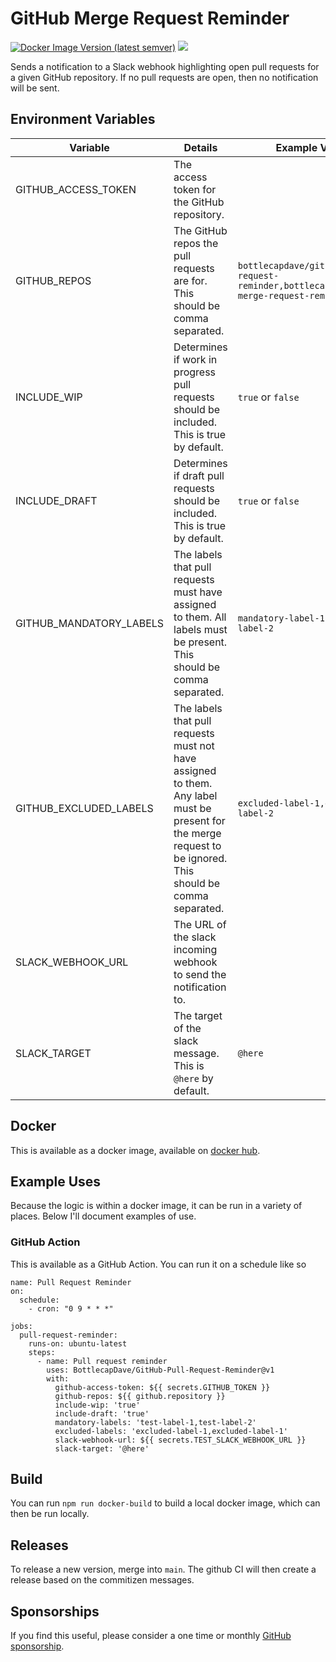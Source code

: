 # GitHub Merge Request Reminder

[![Docker Image Version (latest semver)](https://img.shields.io/docker/v/bottlecapdave/github-pull-request-reminder)](https://hub.docker.com/r/bottlecapdave/github-pull-request-reminder) [![](https://img.shields.io/static/v1?label=Sponsor&message=%E2%9D%A4&logo=GitHub&color=%23fe8e86)](https://github.com/sponsors/bottlecapdave)

Sends a notification to a Slack webhook highlighting open pull requests for a given GitHub repository. If no pull requests are open, then no notification will be sent.

## Environment Variables

| Variable             | Details                                                                           | Example Values |
| -------------------- | --------------------------------------------------------------------------------- | -------------- |
| GITHUB_ACCESS_TOKEN  | The access token for the GitHub repository. |                |
| GITHUB_REPOS   | The GitHub repos the pull requests are for. This should be comma separated. | `bottlecapdave/github-pull-request-reminder,bottlecapdave/gitlab-merge-request-reminder` |
| INCLUDE_WIP          | Determines if work in progress pull requests should be included. This is true by default.                  | `true` or `false` |
| INCLUDE_DRAFT        | Determines if draft pull requests should be included. This is true by default.                            | `true` or `false` |
| GITHUB_MANDATORY_LABELS | The labels that pull requests must have assigned to them. All labels must be present. This should be comma separated. | `mandatory-label-1,mandatory-label-2` |
| GITHUB_EXCLUDED_LABELS | The labels that pull requests must not have assigned to them. Any label must be present for the merge request to be ignored. This should be comma separated. | `excluded-label-1,excluded-label-2` |
| SLACK_WEBHOOK_URL    | The URL of the slack incoming webhook to send the notification to.                                            |                |
| SLACK_TARGET         | The target of the slack message. This is `@here` by default. | `@here` |

## Docker

This is available as a docker image, available on [docker hub](https://hub.docker.com/r/bottlecapdave/github-pull-request-reminder).

## Example Uses

Because the logic is within a docker image, it can be run in a variety of places. Below I'll document examples of use.

### GitHub Action

This is available as a GitHub Action. You can run it on a schedule like so

```
name: Pull Request Reminder
on:
  schedule:
    - cron: "0 9 * * *"

jobs:
  pull-request-reminder:
    runs-on: ubuntu-latest
    steps:
      - name: Pull request reminder
        uses: BottlecapDave/GitHub-Pull-Request-Reminder@v1
        with:
          github-access-token: ${{ secrets.GITHUB_TOKEN }}
          github-repos: ${{ github.repository }}
          include-wip: 'true'
          include-draft: 'true'
          mandatory-labels: 'test-label-1,test-label-2'
          excluded-labels: 'excluded-label-1,excluded-label-1'
          slack-webhook-url: ${{ secrets.TEST_SLACK_WEBHOOK_URL }}
          slack-target: '@here'
```

## Build

You can run `npm run docker-build` to build a local docker image, which can then be run locally.

## Releases

To release a new version, merge into `main`. The github CI will then create a release based on the commitizen messages.

## Sponsorships

If you find this useful, please consider a one time or monthly [GitHub sponsorship](https://github.com/sponsors/bottlecapdave).
